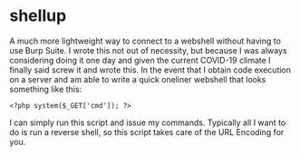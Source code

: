 # shellup
A much more lightweight way to connect to a webshell without having to use Burp Suite.
I wrote this not out of necessity, but because I was always considering doing it one day
and given the current COVID-19 climate I finally said screw it and wrote this. In the event
that I obtain code execution on a server and am able to write a quick oneliner webshell that
looks something like this:

`<?php system($_GET['cmd']); ?>`

I can simply run this script and issue my commands. Typically all I want to do is run a reverse
shell, so this script takes care of the URL Encoding for you.
